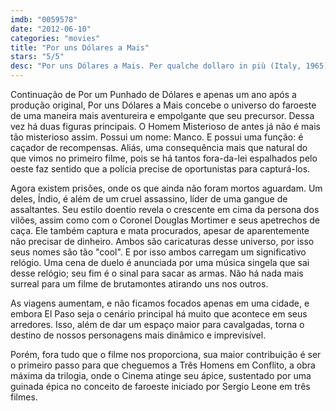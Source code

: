 ```yaml
---
imdb: "0059578"
date: "2012-06-10"
categories: "movies"
title: "Por uns Dólares a Mais"
stars: "5/5"
desc: "Por uns Dólares a Mais. Per qualche dollaro in più (Italy, 1965). Dirigido por Sergio Leone. Escrito por Sergio Leone, Fulvio Morsella, Luciano Vincenzoni, Sergio Leone, Luciano Vincenzoni, Fernando Di Leo, Sergio Donati. Com Clint Eastwood, Lee Van Cleef, Gian Maria Volonté, Mario Brega, Luigi Pistilli, Aldo Sambrell, Klaus Kinski, Benito Stefanelli, Luis Rodríguez."
---
```

Continuação de Por um Punhado de Dólares e apenas um ano após a produção original, Por uns Dólares a Mais concebe o universo do faroeste de uma maneira mais aventureira e empolgante que seu precursor. Dessa vez há duas figuras principais. O Homem Misterioso de antes já não é mais tão misterioso assim. Possui um nome: Manco. E possui uma função: é caçador de recompensas. Aliás, uma consequência mais que natural do que vimos no primeiro filme, pois se há tantos fora-da-lei espalhados pelo oeste faz sentido que a polícia precise de oportunistas para capturá-los.

Agora existem prisões, onde os que ainda não foram mortos aguardam. Um deles, Índio, é além de um cruel assassino, líder de uma gangue de assaltantes. Seu estilo doentio revela o crescente em cima da persona dos vilões, assim como com o Coronel Douglas Mortimer e seus apetrechos de caça. Ele também captura e mata procurados, apesar de aparentemente não precisar de dinheiro. Ambos são caricaturas desse universo, por isso seus nomes são tão "cool". E por isso ambos carregam um significativo relógio. Uma cena de duelo é anunciada por uma música singela que sai desse relógio; seu fim é o sinal para sacar as armas. Não há nada mais surreal para um filme de brutamontes atirando uns nos outros.

As viagens aumentam, e não ficamos focados apenas em uma cidade, e embora El Paso seja o cenário principal há muito que acontece em seus arredores. Isso, além de dar um espaço maior para cavalgadas, torna o destino de nossos personagens mais dinâmico e imprevisível.

Porém, fora tudo que o filme nos proporciona, sua maior contribuição é ser o primeiro passo para que cheguemos a Três Homens em Conflito, a obra máxima da trilogia, onde o Cinema atinge seu ápice, sustentado por uma guinada épica no conceito de faroeste iniciado por Sergio Leone em três filmes.

